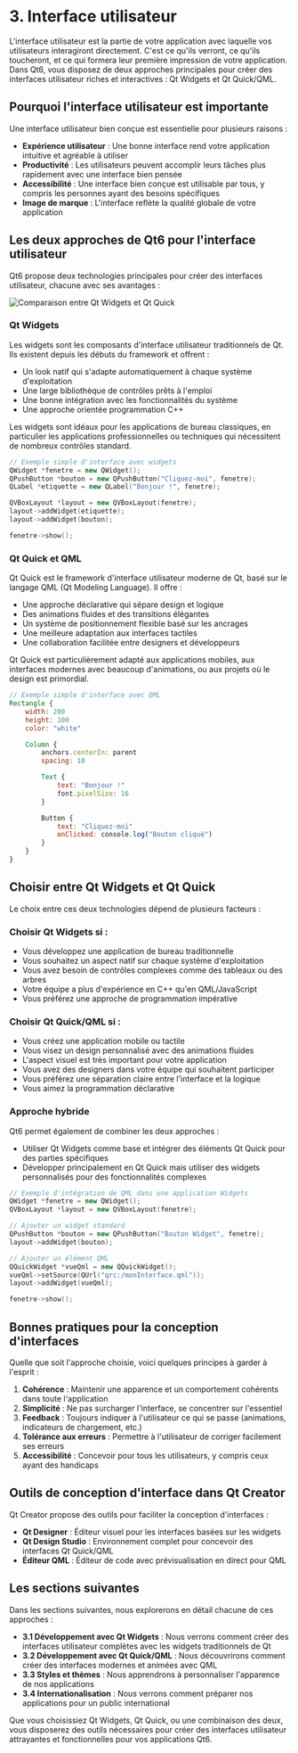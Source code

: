 # 3. Interface utilisateur

L'interface utilisateur est la partie de votre application avec laquelle vos utilisateurs interagiront directement. C'est ce qu'ils verront, ce qu'ils toucheront, et ce qui formera leur première impression de votre application. Dans Qt6, vous disposez de deux approches principales pour créer des interfaces utilisateur riches et interactives : Qt Widgets et Qt Quick/QML.

## Pourquoi l'interface utilisateur est importante

Une interface utilisateur bien conçue est essentielle pour plusieurs raisons :

- **Expérience utilisateur** : Une bonne interface rend votre application intuitive et agréable à utiliser
- **Productivité** : Les utilisateurs peuvent accomplir leurs tâches plus rapidement avec une interface bien pensée
- **Accessibilité** : Une interface bien conçue est utilisable par tous, y compris les personnes ayant des besoins spécifiques
- **Image de marque** : L'interface reflète la qualité globale de votre application

## Les deux approches de Qt6 pour l'interface utilisateur

Qt6 propose deux technologies principales pour créer des interfaces utilisateur, chacune avec ses avantages :

![Comparaison entre Qt Widgets et Qt Quick](illustration_widgets_vs_quick.png)

### Qt Widgets

Les widgets sont les composants d'interface utilisateur traditionnels de Qt. Ils existent depuis les débuts du framework et offrent :

- Un look natif qui s'adapte automatiquement à chaque système d'exploitation
- Une large bibliothèque de contrôles prêts à l'emploi
- Une bonne intégration avec les fonctionnalités du système
- Une approche orientée programmation C++

Les widgets sont idéaux pour les applications de bureau classiques, en particulier les applications professionnelles ou techniques qui nécessitent de nombreux contrôles standard.

```cpp
// Exemple simple d'interface avec widgets
QWidget *fenetre = new QWidget();
QPushButton *bouton = new QPushButton("Cliquez-moi", fenetre);
QLabel *etiquette = new QLabel("Bonjour !", fenetre);

QVBoxLayout *layout = new QVBoxLayout(fenetre);
layout->addWidget(etiquette);
layout->addWidget(bouton);

fenetre->show();
```

### Qt Quick et QML

Qt Quick est le framework d'interface utilisateur moderne de Qt, basé sur le langage QML (Qt Modeling Language). Il offre :

- Une approche déclarative qui sépare design et logique
- Des animations fluides et des transitions élégantes
- Un système de positionnement flexible basé sur les ancrages
- Une meilleure adaptation aux interfaces tactiles
- Une collaboration facilitée entre designers et développeurs

Qt Quick est particulièrement adapté aux applications mobiles, aux interfaces modernes avec beaucoup d'animations, ou aux projets où le design est primordial.

```qml
// Exemple simple d'interface avec QML
Rectangle {
    width: 200
    height: 100
    color: "white"

    Column {
        anchors.centerIn: parent
        spacing: 10

        Text {
            text: "Bonjour !"
            font.pixelSize: 16
        }

        Button {
            text: "Cliquez-moi"
            onClicked: console.log("Bouton cliqué")
        }
    }
}
```

## Choisir entre Qt Widgets et Qt Quick

Le choix entre ces deux technologies dépend de plusieurs facteurs :

### Choisir Qt Widgets si :

- Vous développez une application de bureau traditionnelle
- Vous souhaitez un aspect natif sur chaque système d'exploitation
- Vous avez besoin de contrôles complexes comme des tableaux ou des arbres
- Votre équipe a plus d'expérience en C++ qu'en QML/JavaScript
- Vous préférez une approche de programmation impérative

### Choisir Qt Quick/QML si :

- Vous créez une application mobile ou tactile
- Vous visez un design personnalisé avec des animations fluides
- L'aspect visuel est très important pour votre application
- Vous avez des designers dans votre équipe qui souhaitent participer
- Vous préférez une séparation claire entre l'interface et la logique
- Vous aimez la programmation déclarative

### Approche hybride

Qt6 permet également de combiner les deux approches :

- Utiliser Qt Widgets comme base et intégrer des éléments Qt Quick pour des parties spécifiques
- Développer principalement en Qt Quick mais utiliser des widgets personnalisés pour des fonctionnalités complexes

```cpp
// Exemple d'intégration de QML dans une application Widgets
QWidget *fenetre = new QWidget();
QVBoxLayout *layout = new QVBoxLayout(fenetre);

// Ajouter un widget standard
QPushButton *bouton = new QPushButton("Bouton Widget", fenetre);
layout->addWidget(bouton);

// Ajouter un élément QML
QQuickWidget *vueQml = new QQuickWidget();
vueQml->setSource(QUrl("qrc:/monInterface.qml"));
layout->addWidget(vueQml);

fenetre->show();
```

## Bonnes pratiques pour la conception d'interfaces

Quelle que soit l'approche choisie, voici quelques principes à garder à l'esprit :

1. **Cohérence** : Maintenir une apparence et un comportement cohérents dans toute l'application
2. **Simplicité** : Ne pas surcharger l'interface, se concentrer sur l'essentiel
3. **Feedback** : Toujours indiquer à l'utilisateur ce qui se passe (animations, indicateurs de chargement, etc.)
4. **Tolérance aux erreurs** : Permettre à l'utilisateur de corriger facilement ses erreurs
5. **Accessibilité** : Concevoir pour tous les utilisateurs, y compris ceux ayant des handicaps

## Outils de conception d'interface dans Qt Creator

Qt Creator propose des outils pour faciliter la conception d'interfaces :

- **Qt Designer** : Éditeur visuel pour les interfaces basées sur les widgets
- **Qt Design Studio** : Environnement complet pour concevoir des interfaces Qt Quick/QML
- **Éditeur QML** : Éditeur de code avec prévisualisation en direct pour QML

## Les sections suivantes

Dans les sections suivantes, nous explorerons en détail chacune de ces approches :

- **3.1 Développement avec Qt Widgets** : Nous verrons comment créer des interfaces utilisateur complètes avec les widgets traditionnels de Qt
- **3.2 Développement avec Qt Quick/QML** : Nous découvrirons comment créer des interfaces modernes et animées avec QML
- **3.3 Styles et thèmes** : Nous apprendrons à personnaliser l'apparence de nos applications
- **3.4 Internationalisation** : Nous verrons comment préparer nos applications pour un public international

Que vous choisissiez Qt Widgets, Qt Quick, ou une combinaison des deux, vous disposerez des outils nécessaires pour créer des interfaces utilisateur attrayantes et fonctionnelles pour vos applications Qt6.
